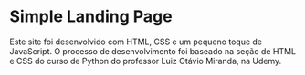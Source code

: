 # Simple Landing Page

Este site foi desenvolvido com HTML, CSS e um pequeno toque de JavaScript. O processo de desenvolvimento foi baseado na seção de HTML e CSS do curso de Python do professor Luiz Otávio Miranda, na Udemy.
